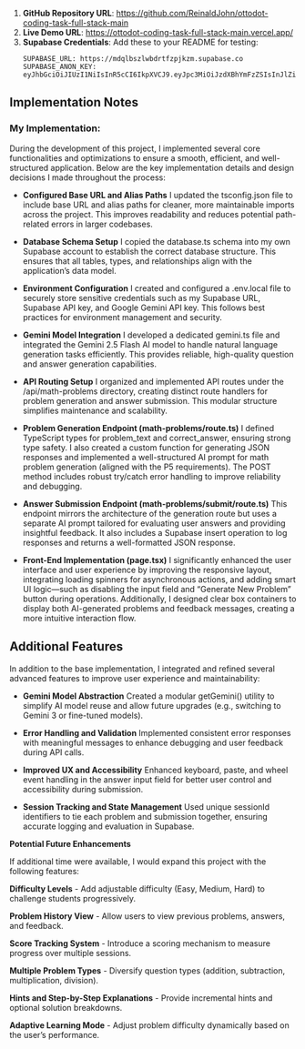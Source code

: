 1. **GitHub Repository URL**: https://github.com/ReinaldJohn/ottodot-coding-task-full-stack-main
2. **Live Demo URL**: https://ottodot-coding-task-full-stack-main.vercel.app/
3. **Supabase Credentials**: Add these to your README for testing:
   ```
   SUPABASE_URL: https://mdqlbszlwbdrtfzpjkzm.supabase.co
   SUPABASE_ANON_KEY: eyJhbGciOiJIUzI1NiIsInR5cCI6IkpXVCJ9.eyJpc3MiOiJzdXBhYmFzZSIsInJlZiI6Im1kcWxic3psd2JkcnRmenBqa3ptIiwicm9sZSI6ImFub24iLCJpYXQiOjE3NTk2MjUxODQsImV4cCI6MjA3NTIwMTE4NH0.pnzqNSPNUc1PrGkPwxnhPveRe4WG60vo5Vq4NN2Hq4U
   ```

## Implementation Notes
### My Implementation:
During the development of this project, I implemented several core functionalities and optimizations to ensure a smooth, efficient, and well-structured application. Below are the key implementation details and design decisions I made throughout the process:

- **Configured Base URL and Alias Paths**
I updated the tsconfig.json file to include base URL and alias paths for cleaner, more maintainable imports across the project. This improves readability and reduces potential path-related errors in larger codebases.

- **Database Schema Setup**
I copied the database.ts schema into my own Supabase account to establish the correct database structure. This ensures that all tables, types, and relationships align with the application’s data model.

- **Environment Configuration**
I created and configured a .env.local file to securely store sensitive credentials such as my Supabase URL, Supabase API key, and Google Gemini API key. This follows best practices for environment management and security.

- **Gemini Model Integration**
I developed a dedicated gemini.ts file and integrated the Gemini 2.5 Flash AI model to handle natural language generation tasks efficiently. This provides reliable, high-quality question and answer generation capabilities.

- **API Routing Setup**
I organized and implemented API routes under the /api/math-problems directory, creating distinct route handlers for problem generation and answer submission. This modular structure simplifies maintenance and scalability.

- **Problem Generation Endpoint (math-problems/route.ts)**
I defined TypeScript types for problem_text and correct_answer, ensuring strong type safety. I also created a custom function for generating JSON responses and implemented a well-structured AI prompt for math problem generation (aligned with the P5 requirements). The POST method includes robust try/catch error handling to improve reliability and debugging.

- **Answer Submission Endpoint (math-problems/submit/route.ts)**
This endpoint mirrors the architecture of the generation route but uses a separate AI prompt tailored for evaluating user answers and providing insightful feedback. It also includes a Supabase insert operation to log responses and returns a well-formatted JSON response.

- **Front-End Implementation (page.tsx)**
I significantly enhanced the user interface and user experience by improving the responsive layout, integrating loading spinners for asynchronous actions, and adding smart UI logic—such as disabling the input field and “Generate New Problem” button during operations. Additionally, I designed clear box containers to display both AI-generated problems and feedback messages, creating a more intuitive interaction flow.

## Additional Features
In addition to the base implementation, I integrated and refined several advanced features to improve user experience and maintainability:

- **Gemini Model Abstraction**
Created a modular getGemini() utility to simplify AI model reuse and allow future upgrades (e.g., switching to Gemini 3 or fine-tuned models).

- **Error Handling and Validation**
Implemented consistent error responses with meaningful messages to enhance debugging and user feedback during API calls.

- **Improved UX and Accessibility**
Enhanced keyboard, paste, and wheel event handling in the answer input field for better user control and accessibility during submission.

- **Session Tracking and State Management**
Used unique sessionId identifiers to tie each problem and submission together, ensuring accurate logging and evaluation in Supabase.

**Potential Future Enhancements**

If additional time were available, I would expand this project with the following features:

**Difficulty Levels** - Add adjustable difficulty (Easy, Medium, Hard) to challenge students progressively.

**Problem History View** - Allow users to view previous problems, answers, and feedback.

**Score Tracking System** - Introduce a scoring mechanism to measure progress over multiple sessions.

**Multiple Problem Types** - Diversify question types (addition, subtraction, multiplication, division).

**Hints and Step-by-Step Explanations** - Provide incremental hints and optional solution breakdowns.

**Adaptive Learning Mode** - Adjust problem difficulty dynamically based on the user’s performance.
